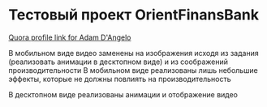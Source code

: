 # Тестовый проект OrientFinansBank
[Quora profile link for Adam D'Angelo](http://www.quora.com/Adam-DAngelo)

В мобильном виде видео заменены на изображения исходя из задания (реализовать анимации в десктопном виде) и из соображений производительности
В мобильном виде реализованы лишь небольшие эффекты, которые не должны повлиять на производительность

В десктопном виде реализованы анимации и отображение видео
